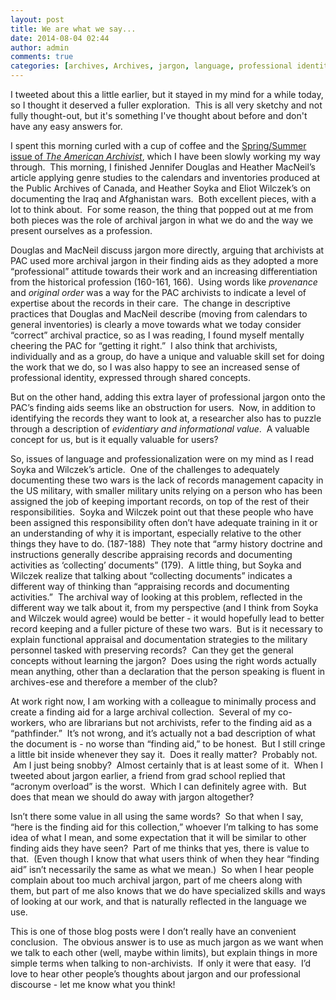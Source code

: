 ```yaml
---
layout: post
title: We are what we say...
date: 2014-08-04 02:44
author: admin
comments: true
categories: [archives, Archives, jargon, language, professional identity]
---
```

I tweeted about this a little earlier, but it stayed in my mind for a while today, so I thought it deserved a fuller exploration.  This is all very sketchy and not fully thought-out, but it's something I've thought about before and don't have any easy answers for.

I spent this morning curled with a cup of coffee and the <a href="http://archivists.metapress.com/content/m47414114623/" target="_blank">Spring/Summer issue of <i>The American Archivist</i></a>, which I have been slowly working my way through.  This morning, I finished Jennifer Douglas and Heather MacNeil’s article applying genre studies to the calendars and inventories produced at the Public Archives of Canada, and Heather Soyka and Eliot Wilczek’s on documenting the Iraq and Afghanistan wars.  Both excellent pieces, with a lot to think about.  For some reason, the thing that popped out at me from both pieces was the role of archival jargon in what we do and the way we present ourselves as a profession.

Douglas and MacNeil discuss jargon more directly, arguing that archivists at PAC used more archival jargon in their finding aids as they adopted a more “professional” attitude towards their work and an increasing differentiation from the historical profession (160-161, 166).  Using words like <i>provenance</i> and <i>original order</i> was a way for the PAC archivists to indicate a level of expertise about the records in their care.  The change in descriptive practices that Douglas and MacNeil describe (moving from calendars to general inventories) is clearly a move towards what we today consider “correct” archival practice, so as I was reading, I found myself mentally cheering the PAC for “getting it right.”  I also think that archivists, individually and as a group, do have a unique and valuable skill set for doing the work that we do, so I was also happy to see an increased sense of professional identity, expressed through shared concepts.

But on the other hand, adding this extra layer of professional jargon onto the PAC’s finding aids seems like an obstruction for users.  Now, in addition to identifying the records they want to look at, a researcher also has to puzzle through a description of <i>evidentiary and informational value</i>.  A valuable concept for us, but is it equally valuable for users?

So, issues of language and professionalization were on my mind as I read Soyka and Wilczek’s article.  One of the challenges to adequately documenting these two wars is the lack of records management capacity in the US military, with smaller military units relying on a person who has been assigned the job of keeping important records, on top of the rest of their responsibilities.  Soyka and Wilczek point out that these people who have been assigned this responsibility often don’t have adequate training in it or an understanding of why it is important, especially relative to the other things they have to do. (187-188)  They note that “army history doctrine and instructions generally describe appraising records and documenting activities as ‘collecting’ documents” (179).  A little thing, but Soyka and Wilczek realize that talking about “collecting documents” indicates a different way of thinking than “appraising records and documenting activities.”  The archival way of looking at this problem, reflected in the different way we talk about it, from my perspective (and I think from Soyka and Wilczek would agree) would be better - it would hopefully lead to better record keeping and a fuller picture of these two wars.  But is it necessary to explain functional appraisal and documentation strategies to the military personnel tasked with preserving records?  Can they get the general concepts without learning the jargon?  Does using the right words actually mean anything, other than a declaration that the person speaking is fluent in archives-ese and therefore a member of the club?

At work right now, I am working with a colleague to minimally process and create a finding aid for a large archival collection.  Several of my co-workers, who are librarians but not archivists, refer to the finding aid as a “pathfinder.”  It’s not wrong, and it’s actually not a bad description of what the document is - no worse than “finding aid,” to be honest.  But I still cringe a little bit inside whenever they say it.  Does it really matter?  Probably not.  Am I just being snobby?  Almost certainly that is at least some of it.  When I tweeted about jargon earlier, a friend from grad school replied that “acronym overload” is the worst.  Which I can definitely agree with.  But does that mean we should do away with jargon altogether?

Isn’t there some value in all using the same words?  So that when I say, “here is the finding aid for this collection,” whoever I’m talking to has some idea of what I mean, and some expectation that it will be similar to other finding aids they have seen?  Part of me thinks that yes, there is value to that.  (Even though I know that what users think of when they hear “finding aid” isn’t necessarily the same as what we mean.)  So when I hear people complain about too much archival jargon, part of me cheers along with them, but part of me also knows that we do have specialized skills and ways of looking at our work, and that is naturally reflected in the language we use.

This is one of those blog posts were I don’t really have an convenient conclusion.  The obvious answer is to use as much jargon as we want when we talk to each other (well, maybe within limits), but explain things in more simple terms when talking to non-archivists.  If only it were that easy.  I’d love to hear other people’s thoughts about jargon and our professional discourse - let me know what you think!
